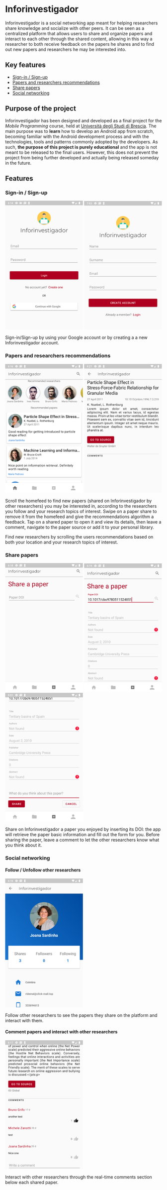 # Inforinvestigador
Inforinvestigador is a social networking app meant for helping researchers share knowledge and socialize with other peers. It can be seen as a centralized platform that allows users to share and organize papers and interact to each other through the shared content, allowing in this way a researcher to both receive feedback on the papers he shares and to find out new papers and researchers he may be interested into. 

## Key features
* [Sign-in / Sign-up](#sign-in--sign-up)
* [Papers and researchers recommendations](#Papers-and-researchers-recommendations)
* [Share papers]()
* [Social networking](#social-networking)

## Purpose of the project
Inforinvestigador has been designed and developed as a final project for the *Mobile Programming* course, held at [Università degli Studi di Brescia](www.unibs.it). The main purpose was to **learn** how to develop an Android app from scratch, becoming familiar with the Android development process and with the technologies, tools and patterns commonly adopted by the developers. As such, **the purpose of this project is purely educational** and the app is not meant to be released to the final users. However, this does not prevent the project from being further developed and actually being released someday in the future.  

## Features
### Sign-in / Sign-up
<img src="github-images/login.png" width="250"/> <img src="github-images/registration.png" width="250"/>  

Sign-in/Sign-up by using your Google account or by creating a a new Inforinvestigador account. 

### Papers and researchers recommendations
<img src="github-images/homefeed.png" width="250"/> <img src="github-images/paper-detail.png" width="250"/> 

Scroll the homefeed to find new papers (shared on Inforinvestigador by other researchers) you may be interested in, according to the researchers you follow and your research topics of interest. Swipe on a paper share to remove it from the homefeed and give the recommendations algorithm a feedback. Tap on a shared paper to open it and view its details, then leave a comment, navigate to the paper source or add it to your personal library. 

Find new researchers by scrolling the users recommendations based on both your location and your research topics of interest. 

### Share papers
<img src="github-images/share-1.png" width="250"/> <img src="github-images/share-2.png" width="250"/> <img src="github-images/share-3.png" width="250"/>

Share on Inforinvestigador a paper you enjoyed by inserting its DOI: the app will retrieve the paper basic information and fill out the form for you. Before sharing the paper, leave a comment to let the other researchers know what you think about it.

### Social networking
#### Follow / Unfollow other researchers
<img src="github-images/profile.png" width="250"/>

Follow other researchers to see the papers they share on the platform and interact with them. 

#### Comment papers and interact with other researchers
<img src="github-images/paper-detail-comments.png" width="250"/>

Interact with other researchers through the real-time comments section below each shared paper. 